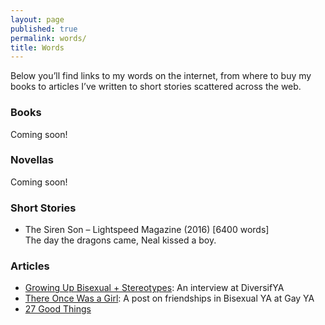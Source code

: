 ```yaml
---
layout: page
published: true
permalink: words/
title: Words
---
```


Below you’ll find links to my words on the internet, from where to buy my books to articles I’ve written to short stories scattered across the web.

### Books
Coming soon!


### Novellas
Coming soon!


### Short Stories
- The Siren Son – Lightspeed Magazine (2016) [6400 words]   
The day the dragons came, Neal kissed a boy.  


### Articles
- [Growing Up Bisexual + Stereotypes](http://www.diversifya.com/diversifya/diversifya-tristina-wright/): An interview at DiversifYA
- [There Once Was a Girl](http://www.gayya.org/?p=3083): A post on friendships in Bisexual YA at Gay YA
- [27 Good Things](http://27goodthings.com/2015/10/12/tristina-wright-author/)